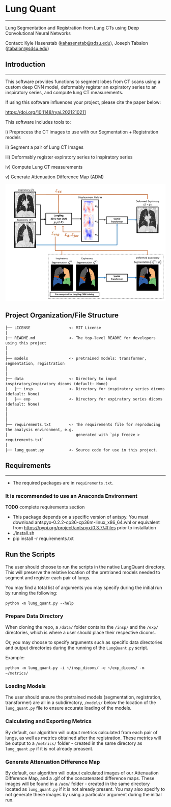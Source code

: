 # Lung Quant 

---

Lung Segmentation and Registration from Lung CTs using Deep Convolutional Neural Networks

Contact: Kyle Hasenstab (kahasenstab@sdsu.edu), Joseph Tabalon (jtabalon@sdsu.edu)

## Introduction 

---
 
This software provides functions to segment lobes from CT scans using a custom deep CNN model, deformably register an expiratory series to an inspiratory series, and compute lung CT measurements. 

If using this software influences your project, please cite the paper below:

https://doi.org/10.1148/ryai.2021210211

This software includes tools to:

i) Preprocess the CT images to use with our Segmentation + Registration models

ii) Segment a pair of Lung CT Images

iii) Deformably register expiratory series to inspiratory series 

iv) Compute Lung CT measurements

v) Generate Attenuation Difference Map (ADM)

![LungQuant Figure](https://github.com/jtabalon/LungQuant/blob/main/lung_quant_figure.png)


## Project Organization/File Structure
```
├── LICENSE                 <- MIT License
│
├── README.md               <- The top-level README for developers using this project
│
│
├── models                  <- pretrained models: transformer, segmentation, registration
│
│
├── data                    <- Directory to input inspiratory/expiratory dicoms (default: None)
│   ├── insp                <- Directory for inspiratory series dicoms (default: None)
│   ├── exp         	    <- Directory for expiratory series dicoms (default: None)
│
│
│
├── requirements.txt        <- The requirements file for reproducing the analysis environment, e.g.
│                         	   generated with `pip freeze > requirements.txt`
│
├── lung_quant.py           <- Source code for use in this project.
```


## Requirements




---




- The required packages are in `requirements.txt`.


### It is recommended to use an Anaconda Environment
**TODO** complete requirements section
- This package depends on a specific version of antspy. You must download antspyx-0.2.2-cp36-cp36m-linux_x86_64.whl or equivalent from https://pypi.org/project/antspyx/0.3.7/#files prior to installation
- ./install.sh
- pip install -r requirements.txt

## Run the Scripts

The user should choose to run the scripts in the native LungQuant directory. This will preserve the relative location of the pretrianed models needed to segment and register each pair of lungs.

You may find a total list of arguments you may specify during the initial run by running the following:

`python -m lung_quant.py --help`

### Prepare Data Directory
When cloning the repo, a `/data/` folder contains the `/insp/` and the `/exp/` directories, which is where a user should place their respective dicoms. 

Or, you may choose to specify arguments such as specific data directories and output directories during the running of the `LungQuant.py` script.

Example:

`python -m lung_quant.py -i ~/insp_dicoms/ -e ~/exp_dicoms/ -m ~/metrics/`

### Loading Models

The user should ensure the pretrained models (segmentation, registration, transformer) are all in a subdirectory, `/models/` below the location of the `lung_quant.py` file to ensure accurate loading of the models.

### Calculating and Exporting Metrics

By default, our algorithm will output metrics calculated from each pair of lungs, as well as metrics obtained after the registration. These metrics will be output to a `/metrics/` folder - created in the same directory as `lung_quant.py` if it is not already preasent. 

### Generate Attenuation Difference Map

By default, our algorithm will output calculated images of our Attenuation Difference Map, and a .gif of the concatenated difference maps. These images
will be found in a `/adm/` folder - created in the same directory located as `lung_quant.py` if it is not already present. You may also specify to not
generate these images by using a particular argument during the initial run.

